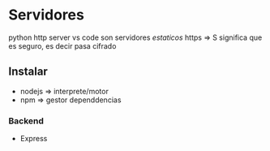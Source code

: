# Servidores
python http server
vs code
son servidores *estaticos*
https => S significa que es seguro, es decir pasa cifrado

## Instalar
- nodejs => interprete/motor
- npm => gestor dependdencias
### Backend
- Express